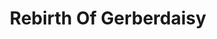 ---
artist: Boof
title: 'Rebirth Of Gerberdaisy'
apple_link: 'https://music.apple.com/us/album/rebirth-of-gerberdaisy/1509434457'
link: 'https://www.dropbox.com/s/r9vzx2j9u2atcw8/Boof.zip?dl=1'
content: ""
new_image: ../assets/FFWD/Boof.jpg
published_date: '2020-06-08T22:39:34.000Z'
---